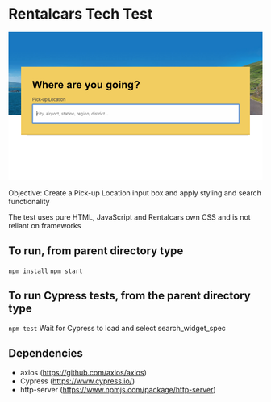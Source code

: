 # Rentalcars Tech Test
![Screenshot](screenshot-main.png)

Objective: Create a Pick-up Location input box and apply styling and search functionality 

The test uses pure HTML, JavaScript and Rentalcars own CSS and is not reliant on frameworks  


## To run, from parent directory type 
``npm install``
``npm start``

## To run Cypress tests, from the parent directory type
``npm test``
Wait for Cypress to load and select search_widget_spec 

## Dependencies
- axios (https://github.com/axios/axios)
- Cypress (https://www.cypress.io/)
- http-server (https://www.npmjs.com/package/http-server)

